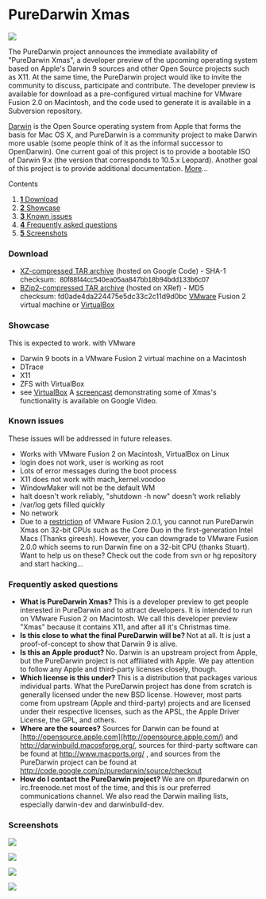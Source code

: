PureDarwin Xmas
===============


![](https://raw.github.com/wiki/PureDarwin/PureDarwin/images/PD-Xmas.jpg)

The PureDarwin project announces the immediate availability of "PureDarwin Xmas", a developer preview of the upcoming operating system based on Apple's Darwin 9 sources and other Open Source projects such as X11. At the same time, the PureDarwin project would like to invite the community to discuss, participate and contribute. The developer preview is available for download as a pre-configured virtual machine for VMware Fusion 2.0 on Macintosh, and the code used to generate it is available in a Subversion repository.

[Darwin](http://en.wikipedia.org/wiki/Darwin_%28operating_system%29) is the Open Source operating system from Apple that forms the basis for Mac OS X, and PureDarwin is a community project to make Darwin more usable (some people think of it as the informal successor to OpenDarwin). One current goal of this project is to provide a bootable ISO of Darwin 9.x (the version that corresponds to 10.5.x Leopard). Another goal of this project is to provide additional documentation. [More](wiki/About)...

Contents
1.  [**1** Download](xmas.html#TOC-Download)
2.  [**2** Showcase](xmas.html#TOC-Showcase)
3.  [**3** Known issues](xmas.html#TOC-Known-issues)
4.  [**4** Frequently asked questions](xmas.html#TOC-Frequently-asked-questions)
5.  [**5** Screenshots](xmas.html#TOC-Screenshots)

### Download
-   [XZ-compressed TAR archive](http://code.google.com/p/puredarwin/downloads/detail?name=puredarwinxmas.tar.xz) (hosted on Google Code) - SHA-1 checksum:  <span style="font-family:arial,sans-serif;white-space:nowrap">80f88f44cc540ea05aa847bb18b94bdd133b6c07</span>
-   [BZip2-compressed TAR archive](http://xref.puredarwin.org/puredarwinxmas.tar.bz2) (hosted on XRef) - MD5 checksum: fd0ade4da224475e5dc33c2c11d9d0bc
[VMware](wiki/VMware) Fusion 2 virtual machine or [VirtualBox](wiki/VirtualBox)

### Showcase 

This is expected to work.
with VMware
-   Darwin 9 boots in a VMware Fusion 2 virtual machine on a Macintosh
-   DTrace 
-   X11
-   ZFS
with VirtualBox
-   see [VirtualBox](wiki/VirtualBox)
A [screencast](http://video.google.com/videoplay?docid=2258011422088941976) demonstrating some of Xmas's functionality is available on Google Video.

### Known issues

These issues will be addressed in future releases.
-   Works with VMware Fusion 2 on Macintosh, VirtualBox on Linux
-   login does not work, user is working as root
-   Lots of error messages during the boot process
-   X11 does not work with mach_kernel.voodoo
-   WindowMaker will not be the default WM
-   halt doesn't work reliably, "shutdown -h now" doesn't work reliably
-   /var/log gets filled quickly
-   No network
-   Due to a [restriction](http://communities.vmware.com/thread/183426) of VMware Fusion 2.0.1, you cannot run PureDarwin Xmas on 32-bit CPUs such as the Core Duo in the first-generation Intel Macs (Thanks gireesh). However, you can downgrade to VMware Fusion 2.0.0 which seems to run Darwin fine on a 32-bit CPU (thanks Stuart).
Want to help us on these? Check out the code from svn or hg repository and start hacking...

### Frequently asked questions

-   <span style="font-weight:bold">What is PureDarwin Xmas?
     </span>This is a developer preview to get people interested in PureDarwin and to attract developers.
     It is intended to run on VMware Fusion 2 on Macintosh.
     We call this developer preview "Xmas" because it contains X11, and after all it's Christmas time.
-   <span style="font-weight:bold">Is this close to what the final PureDarwin will be?
     </span>Not at all. It is just a proof-of-concept to show that Darwin 9 is alive.
-   <span style="font-weight:bold">Is this an Apple product?
     </span>No. Darwin is an upstream project from Apple, but the PureDarwin project is not affiliated with Apple. We pay attention to follow any Apple and third-party licenses closely, though.
-   <span style="font-weight:bold">Which license is this under?
     </span>This is a distribution that packages various individual parts. What the PureDarwin project has done from scratch is generally licensed under the new BSD license. However, most parts come from upstream (Apple and third-party) projects and are licensed under their respective licenses, such as the APSL, the Apple Driver License, the GPL, and others.
-   <span style="font-weight:bold">Where are the sources?</span>
     Sources for Darwin can be found at [http://opensource.apple.com](http://opensource.apple.com/) and <http://darwinbuild.macosforge.org/>, sources for third-party software can be found at <http://www.macports.org/> , and sources from the PureDarwin project can be found at <http://code.google.com/p/puredarwin/source/checkout> 
-   <span style="font-weight:bold">How do I contact the PureDarwin project?
     </span>We are on #puredarwin on irc.freenode.net most of the time, and this is our preferred communications channel. We also read the Darwin mailing lists, especially darwin-dev and darwinbuild-dev.

### Screenshots

![](https://raw.github.com/wiki/PureDarwin/PureDarwin/images/puredarwin_Xmas_red_X.png)

![](https://raw.github.com/wiki/PureDarwin/PureDarwin/images/puredarwin%20Xmas%20green%20dtrace.png)

![](https://raw.github.com/wiki/PureDarwin/PureDarwin/images/puredarwin_xmas_zfs_blue.png)

![](https://raw.github.com/wiki/PureDarwin/PureDarwin/images/puredarxin_xmas_UNIX_yellow.png)
